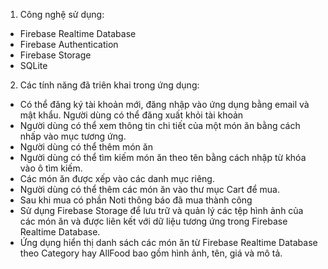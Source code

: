 1. Công nghệ sử dụng:
-	Firebase Realtime Database
-	Firebase Authentication
-	Firebase Storage
-	SQLite
2. Các tính năng đã triên khai trong ứng dụng:
-	Có thể đăng ký tài khoản mới, đăng nhập vào ứng dụng bằng email và mật khẩu. Người dùng có thể đăng xuất khỏi tài khoản
-	Người dùng có thể xem thông tin chi tiết của một món ăn bằng cách nhấp vào mục tương ứng.
-	Người dùng có thể thêm món ăn
-	Người dùng có thể tìm kiếm món ăn theo tên bằng cách nhập từ khóa vào ô tìm kiếm.
-	Các món ăn được xếp vào các danh mục riêng.
-	Người dùng có thể thêm các món ăn vào thư mục Cart để mua.
-	Sau khi mua có phần Noti thông báo đã mua thành công
-	Sử dụng Firebase Storage để lưu trữ và quản lý các tệp hình ảnh của các món ăn và được liên kết với dữ liệu tương ứng trong Firebase Realtime Database.
-	Ứng dụng hiển thị danh sách các món ăn từ Firebase Realtime Database theo Category hay AllFood bao gồm hình ảnh, tên, giá và mô tả.
